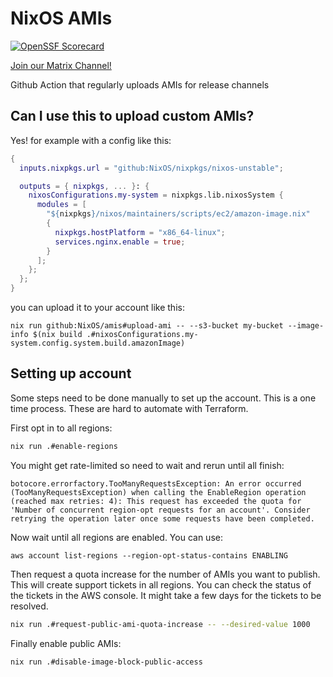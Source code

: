 # NixOS AMIs

[![OpenSSF Scorecard](https://api.securityscorecards.dev/projects/github.com/NixOS/amis/badge)](https://securityscorecards.dev/viewer/?uri=github.com/NixOS/amis)

[Join our Matrix Channel!](https://matrix.to/#/#aws:nixos.org)

Github Action that regularly uploads AMIs for release channels

## Can I use this to upload custom AMIs?

Yes! for example with a config like this:

```nix
{
  inputs.nixpkgs.url = "github:NixOS/nixpkgs/nixos-unstable";

  outputs = { nixpkgs, ... }: {
    nixosConfigurations.my-system = nixpkgs.lib.nixosSystem {
      modules = [
        "${nixpkgs}/nixos/maintainers/scripts/ec2/amazon-image.nix"
        {
          nixpkgs.hostPlatform = "x86_64-linux";
          services.nginx.enable = true;
        }
      ];
    };
  };
}
```

you can upload it to your account like this:

```
nix run github:NixOS/amis#upload-ami -- --s3-bucket my-bucket --image-info $(nix build .#nixosConfigurations.my-system.config.system.build.amazonImage)
```

## Setting up account

Some steps need to be done manually to set up the account.  This is a one time
process. These are hard to automate with Terraform.

First opt in to all regions:

```bash
nix run .#enable-regions
```

You might get rate-limited so need to wait and rerun until all finish:
```
botocore.errorfactory.TooManyRequestsException: An error occurred (TooManyRequestsException) when calling the EnableRegion operation (reached max retries: 4): This request has exceeded the quota for 'Number of concurrent region-opt requests for an account'. Consider retrying the operation later once some requests have been completed.
```

Now wait until all regions are enabled. You can use:
```
aws account list-regions --region-opt-status-contains ENABLING
```

Then request a quota increase for the number of AMIs you want to publish.
This will create support tickets in all regions.  You can check the status
of the tickets in the AWS console. It might take a few days for the tickets
to be resolved.

```bash
nix run .#request-public-ami-quota-increase -- --desired-value 1000
```

Finally enable public AMIs:

```bash
nix run .#disable-image-block-public-access
```
